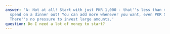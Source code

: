 ```yaml
---
answer: 'A: Not at all! Start with just PKR 1,000 - that''s less than many people
  spend on a dinner out! You can add more whenever you want, even PKR 500 at a time.
  There''s no pressure to invest large amounts.'
question: Do I need a lot of money to start?
---
```

